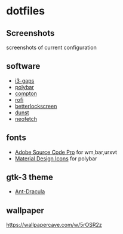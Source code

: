 # dotfiles

## Screenshots

screenshots of current configuration



## software

* [i3-gaps]("https://github.com/Airblader/i3")
* [polybar]("https://github.com/jaagr/polybar")
* [compton]("https://github.com/chjj/compton")
* [rofi]("https://github.com/DaveDavenport/rofi")
* [betterlockscreen]("https://github.com/pavanjadhaw/betterlockscreen")
* [dunst]("https://github.com/dunst-project/dunst")
* [neofetch]("https://github.com/dylanaraps/neofetch")

## fonts

* [Adobe Source Code Pro]("https://github.com/adobe-fonts/source-code-pro") for wm,bar,urxvt
* [Material Design Icons]("https://materialdesignicons.com") for polybar

## gtk-3 theme

* [Ant-Dracula]("https://github.com/EliverLara/Ant-Dracula")

## wallpaper

https://wallpapercave.com/w/5rOSR2z

